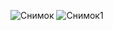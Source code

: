 ![Снимок](https://github.com/user-attachments/assets/02b5e892-675d-45c6-ab78-8bd3319e9915)
![Снимок1](https://github.com/user-attachments/assets/c2f3fc41-a5dd-4495-881b-84465b5c9922)
